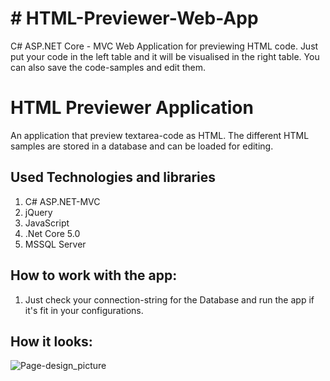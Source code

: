 <h1># HTML-Previewer-Web-App</h1>
<p1>C# ASP.NET Core - MVC Web Application for previewing HTML code. Just put your code in the left table and it will be visualised in the right table. You can also save the code-samples and edit them.</p1>

# HTML Previewer Application

An application that preview textarea-code as HTML. The different HTML samples are stored in a database and can be loaded for editing.

## Used Technologies and libraries

1. C# ASP.NET-MVC
1. jQuery
2. JavaScript
3. .Net Core 5.0
4. MSSQL Server

## How to work with the app:

1. Just check your connection-string for the Database and run the app if it's fit in your configurations.

## How it looks:
![Page-design_picture](https://user-images.githubusercontent.com/58393766/137407089-ef11a192-5c41-4e8a-a406-45f64a1372ca.png)
